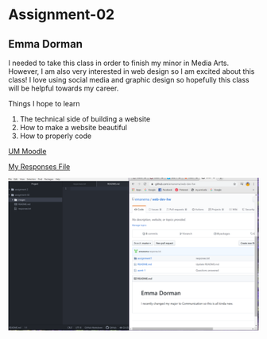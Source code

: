 # Assignment-02
## Emma Dorman

I needed to take this class in order to finish my minor in Media Arts. However, I am also very interested in web design so I am excited about this class! I love using social media and graphic design so hopefully this class will be helpful towards my career.

Things I hope to learn

1. The technical side of building a website
2. How to make a website beautiful
3. How to properly code

[UM Moodle](https://moodle.umt.edu/)

[My Responses File](./responses.txt)

![Screenshot](./images/screenshot.png)

